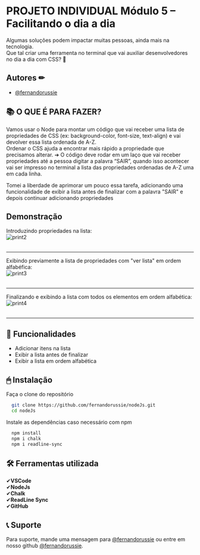 
# PROJETO INDIVIDUAL Módulo 5 – Facilitando o dia a dia 


Algumas soluções podem impactar muitas pessoas, ainda mais na tecnologia.  <br/>Que tal criar uma
ferramenta no terminal que vai auxiliar desenvolvedores no dia a dia com CSS? 🎨


## Autores ✏

- [@fernandorussie](https://www.github.com/fernandorussie)

## 📚 O QUE É PARA FAZER? 

Vamos usar o Node para montar um código que vai receber uma lista de
propriedades de CSS (ex: background-color, font-size, text-align) e vai devolver
essa lista ordenada de A-Z. <br/>Ordenar o CSS ajuda a encontrar mais rápido a
propriedade que precisamos alterar.
➔ O código deve rodar em um laço que vai receber propriedades até a
pessoa digitar a palavra “SAIR”, quando isso acontecer vai ser impresso
no terminal a lista das propriedades ordenadas de A-Z uma em cada linha.

Tomei a liberdade de aprimorar um pouco essa tarefa, adicionando uma funcionalidade de exibir a lista antes de finalizar com a palavra "SAIR" e depois continuar adicionando propriedades

## Demonstração

Introduzindo propriedades na lista:<br/>
![print2](https://user-images.githubusercontent.com/81422214/218087289-dcde0521-8c12-45ac-9508-a17474dd4598.png)<br/><br/>
<hr/>

Exibindo previamente a lista de propriedades com "ver lista" em ordem alfabéfica:<br/>
![print3](https://user-images.githubusercontent.com/81422214/218087297-0118c749-a389-4a29-a3ae-ebb781eb70e2.png)<br/><br/>
<hr/>

Finalizando e exibindo a lista com todos os elementos em ordem alfabética:<br/>
![print4](https://user-images.githubusercontent.com/81422214/218087303-092e70fe-3c25-4a96-b962-9f91f94ec100.png)<br/><br/>
<hr/>



## 📌 Funcionalidades 

- Adicionar itens na lista
- Exibir a lista antes de finalizar
- Exibir a lista em ordem alfabética


## 🖱 Instalação 

Faça o clone do repositório 
```bash
  git clone https://github.com/fernandorussie/nodeJs.git
  cd nodeJs
```

Instale as dependências caso necessário com npm

```bash
  npm install
  npm i chalk
  npm i readline-sync
```
    
## 🛠 Ferramentas utilizada 

✔**VSCode** <br/>
✔**NodeJs**  <br/>
✔**Chalk** <br/>
✔**ReadLine Sync** <br/>
✔**GitHub**  <br/>


## 📞 Suporte 

Para suporte, mande uma mensagem para [@fernandorussie](https://www.github.com/fernandorussie) ou entre em nosso github [@fernandorussie](https://www.github.com/fernandorussie).

